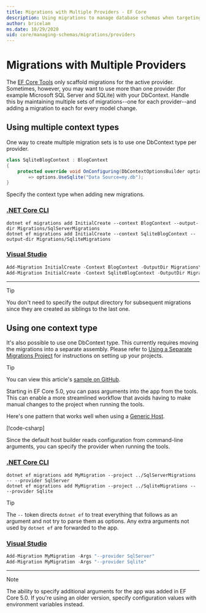 ```yaml
---
title: Migrations with Multiple Providers - EF Core
description: Using migrations to manage database schemas when targeting multiple database providers with Entity Framework Core
author: bricelam
ms.date: 10/29/2020
uid: core/managing-schemas/migrations/providers
---
```

# Migrations with Multiple Providers

The [EF Core Tools](xref:core/cli/index) only scaffold migrations for the active provider. Sometimes, however, you may want to use more than one provider (for example Microsoft SQL Server and SQLite) with your DbContext. Handle this by maintaining multiple sets of migrations--one for each provider--and adding a migration to each for every model change.

## Using multiple context types

One way to create multiple migration sets is to use one DbContext type per provider.

```csharp
class SqliteBlogContext : BlogContext
{
    protected override void OnConfiguring(DbContextOptionsBuilder options)
        => options.UseSqlite("Data Source=my.db");
}
```

Specify the context type when adding new migrations.

### [.NET Core CLI](#tab/dotnet-core-cli)

```dotnetcli
dotnet ef migrations add InitialCreate --context BlogContext --output-dir Migrations/SqlServerMigrations
dotnet ef migrations add InitialCreate --context SqliteBlogContext --output-dir Migrations/SqliteMigrations
```

### [Visual Studio](#tab/vs)

```powershell
Add-Migration InitialCreate -Context BlogContext -OutputDir Migrations\SqlServerMigrations
Add-Migration InitialCreate -Context SqliteBlogContext -OutputDir Migrations\SqliteMigrations
```

***

> [!TIP]
> You don't need to specify the output directory for subsequent migrations since they are created as siblings to the
> last one.

## Using one context type

It's also possible to use one DbContext type. This currently requires moving the migrations into a separate assembly. Please refer to [Using a Separate Migrations Project](xref:core/managing-schemas/migrations/projects) for instructions on setting up your projects.

> [!TIP]
> You can view this article's [sample on GitHub](https://github.com/dotnet/EntityFramework.Docs/tree/main/samples/core/Schemas/TwoProjectMigrations).

Starting in EF Core 5.0, you can pass arguments into the app from the tools. This can enable a more streamlined workflow that avoids having to make manual changes to the project when running the tools.

Here's one pattern that works well when using a [Generic Host](/dotnet/core/extensions/generic-host).

[!code-csharp[](../../../../samples/core/Schemas/TwoProjectMigrations/WorkerService1/Program.cs#snippet_CreateHostBuilder)]

Since the default host builder reads configuration from command-line arguments, you can specify the provider when running the tools.

### [.NET Core CLI](#tab/dotnet-core-cli)

```dotnetcli
dotnet ef migrations add MyMigration --project ../SqlServerMigrations -- --provider SqlServer
dotnet ef migrations add MyMigration --project ../SqliteMigrations -- --provider Sqlite
```

> [!TIP]
> The `--` token directs `dotnet ef` to treat everything that follows as an argument and not try to parse them as options. Any extra arguments not used by `dotnet ef` are forwarded to the app.

### [Visual Studio](#tab/vs)

```powershell
Add-Migration MyMigration -Args "--provider SqlServer"
Add-Migration MyMigration -Args "--provider Sqlite"
```

***

> [!NOTE]
> The ability to specify additional arguments for the app was added in EF Core 5.0. If you're using an older version, specify configuration values with environment variables instead.
